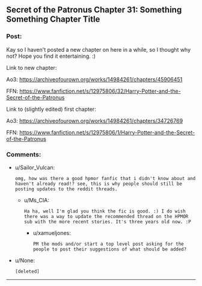 ## Secret of the Patronus Chapter 31: Something Something Chapter Title

### Post:

Kay so I haven't posted a new chapter on here in a while, so I thought why not? Hope you find it entertaining. :)

Link to new chapter:

Ao3: https://archiveofourown.org/works/14984261/chapters/45906451

FFN: https://www.fanfiction.net/s/12975806/32/Harry-Potter-and-the-Secret-of-the-Patronus


Link to (slightly edited) first chapter:

Ao3: https://archiveofourown.org/works/14984261/chapters/34726769

FFN:
https://www.fanfiction.net/s/12975806/1/Harry-Potter-and-the-Secret-of-the-Patronus

### Comments:

- u/Sailor_Vulcan:
  ```
  omg, how was there a good hpmor fanfic that i didn't know about and haven't already read!? see, this is why people should still be posting updates to the reddit threads.
  ```

  - u/Ms_CIA:
    ```
    Ha ha, well I'm glad you think the fic is good. :) I do wish there was a way to update the recommended thread on the HPMOR sub with the more recent stories. It's three years old now. :P
    ```

    - u/xamueljones:
      ```
      PM the mods and/or start a top level post asking for the people to post their suggestions of what should be added?
      ```

- u/None:
  ```
  [deleted]
  ```

---

